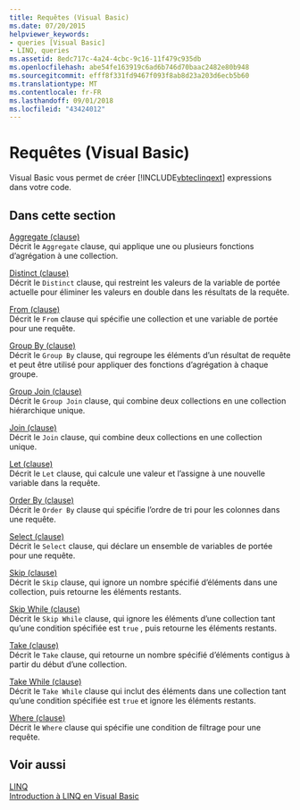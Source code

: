 ```yaml
---
title: Requêtes (Visual Basic)
ms.date: 07/20/2015
helpviewer_keywords:
- queries [Visual Basic]
- LINQ, queries
ms.assetid: 8edc717c-4a24-4cbc-9c16-11f479c935db
ms.openlocfilehash: abe54fe163919c6ad6b746d70baac2482e80b948
ms.sourcegitcommit: efff8f331fd9467f093f8ab8d23a203d6ecb5b60
ms.translationtype: MT
ms.contentlocale: fr-FR
ms.lasthandoff: 09/01/2018
ms.locfileid: "43424012"
---
```

# <a name="queries-visual-basic"></a>Requêtes (Visual Basic)
Visual Basic vous permet de créer [!INCLUDE[vbteclinqext](~/includes/vbteclinqext-md.md)] expressions dans votre code.  
  
## <a name="in-this-section"></a>Dans cette section  
 [Aggregate (clause)](../../../visual-basic/language-reference/queries/aggregate-clause.md)  
 Décrit le `Aggregate` clause, qui applique une ou plusieurs fonctions d’agrégation à une collection.  
  
 [Distinct (clause)](../../../visual-basic/language-reference/queries/distinct-clause.md)  
 Décrit le `Distinct` clause, qui restreint les valeurs de la variable de portée actuelle pour éliminer les valeurs en double dans les résultats de la requête.  
  
 [From (clause)](../../../visual-basic/language-reference/queries/from-clause.md)  
 Décrit le `From` clause qui spécifie une collection et une variable de portée pour une requête.  
  
 [Group By (clause)](../../../visual-basic/language-reference/queries/group-by-clause.md)  
 Décrit le `Group By` clause, qui regroupe les éléments d’un résultat de requête et peut être utilisé pour appliquer des fonctions d’agrégation à chaque groupe.  
  
 [Group Join (clause)](../../../visual-basic/language-reference/queries/group-join-clause.md)  
 Décrit le `Group Join` clause, qui combine deux collections en une collection hiérarchique unique.  
  
 [Join (clause)](../../../visual-basic/language-reference/queries/join-clause.md)  
 Décrit le `Join` clause, qui combine deux collections en une collection unique.  
  
 [Let (clause)](../../../visual-basic/language-reference/queries/let-clause.md)  
 Décrit le `Let` clause, qui calcule une valeur et l’assigne à une nouvelle variable dans la requête.  
  
 [Order By (clause)](../../../visual-basic/language-reference/queries/order-by-clause.md)  
 Décrit le `Order By` clause qui spécifie l’ordre de tri pour les colonnes dans une requête.  
  
 [Select (clause)](../../../visual-basic/language-reference/queries/select-clause.md)  
 Décrit le `Select` clause, qui déclare un ensemble de variables de portée pour une requête.  
  
 [Skip (clause)](../../../visual-basic/language-reference/queries/skip-clause.md)  
 Décrit le `Skip` clause, qui ignore un nombre spécifié d’éléments dans une collection, puis retourne les éléments restants.  
  
 [Skip While (clause)](../../../visual-basic/language-reference/queries/skip-while-clause.md)  
 Décrit le `Skip While` clause, qui ignore les éléments d’une collection tant qu’une condition spécifiée est `true` , puis retourne les éléments restants.  
  
 [Take (clause)](../../../visual-basic/language-reference/queries/take-clause.md)  
 Décrit le `Take` clause, qui retourne un nombre spécifié d’éléments contigus à partir du début d’une collection.  
  
 [Take While (clause)](../../../visual-basic/language-reference/queries/take-while-clause.md)  
 Décrit le `Take While` clause qui inclut des éléments dans une collection tant qu’une condition spécifiée est `true` et ignore les éléments restants.  
  
 [Where (clause)](../../../visual-basic/language-reference/queries/where-clause.md)  
 Décrit le `Where` clause qui spécifie une condition de filtrage pour une requête.  
  
## <a name="see-also"></a>Voir aussi  
 [LINQ](../../../visual-basic/programming-guide/language-features/linq/index.md)  
 [Introduction à LINQ en Visual Basic](../../../visual-basic/programming-guide/language-features/linq/introduction-to-linq.md)
